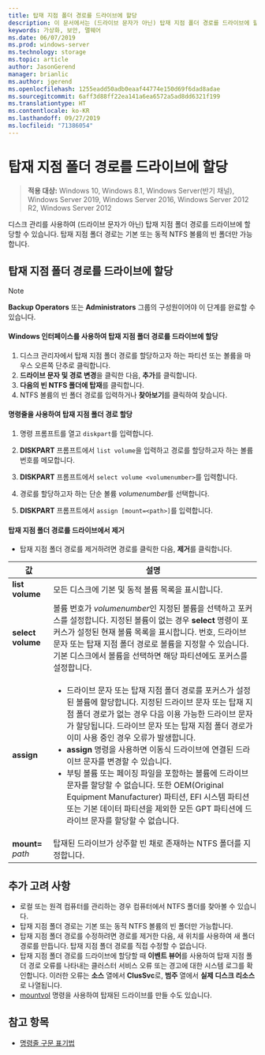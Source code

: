 ```yaml
---
title: 탑재 지점 폴더 경로를 드라이브에 할당
description: 이 문서에서는 (드라이브 문자가 아닌) 탑재 지점 폴더 경로를 드라이브에 할당하는 방법을 설명합니다.
keywords: 가상화, 보안, 맬웨어
ms.date: 06/07/2019
ms.prod: windows-server
ms.technology: storage
ms.topic: article
author: JasonGerend
manager: brianlic
ms.author: jgerend
ms.openlocfilehash: 1255eadd50adb0eaaf44774e150d69f6dad8adae
ms.sourcegitcommit: 6aff3d88ff22ea141a6ea6572a5ad8dd6321f199
ms.translationtype: HT
ms.contentlocale: ko-KR
ms.lasthandoff: 09/27/2019
ms.locfileid: "71386054"
---
```

# <a name="assign-a-mount-point-folder-path-to-a-drive"></a>탑재 지점 폴더 경로를 드라이브에 할당

> **적용 대상:** Windows 10, Windows 8.1, Windows Server(반기 채널), Windows Server 2019, Windows Server 2016, Windows Server 2012 R2, Windows Server 2012

디스크 관리를 사용하여 (드라이브 문자가 아닌) 탑재 지점 폴더 경로를 드라이브에 할당할 수 있습니다. 탑재 지점 폴더 경로는 기본 또는 동적 NTFS 볼륨의 빈 폴더만 가능합니다.

## <a name="assigning-a-mount-point-folder-path-to-a-drive"></a>탑재 지점 폴더 경로를 드라이브에 할당

> [!NOTE]
> **Backup Operators** 또는 **Administrators** 그룹의 구성원이어야 이 단계를 완료할 수 있습니다.

#### <a name="to-assign-a-mount-point-folder-path-to-a-drive-by-using-the-windows-interface"></a>Windows 인터페이스를 사용하여 탑재 지점 폴더 경로를 드라이브에 할당

1.  디스크 관리자에서 탑재 지점 폴더 경로를 할당하고자 하는 파티션 또는 볼륨을 마우스 오른쪽 단추로 클릭합니다. 
2. **드라이브 문자 및 경로 변경**을 클릭한 다음, **추가**를 클릭합니다. 
3. **다음의 빈 NTFS 폴더에 탑재**를 클릭합니다.
4. NTFS 볼륨의 빈 폴더 경로를 입력하거나 **찾아보기**를 클릭하여 찾습니다.

#### <a name="to-assign-a-mount-point-folder-path-to-a-drive-using-a-command-line"></a>명령줄을 사용하여 탑재 지점 폴더 경로 할당

1.  명령 프롬프트를 열고 `diskpart`를 입력합니다.

2.  **DISKPART** 프롬프트에서 `list volume`을 입력하고 경로를 할당하고자 하는 볼륨 번호를 메모합니다.

3.  **DISKPART** 프롬프트에서 `select volume <volumenumber>`를 입력합니다. 

4. 경로를 할당하고자 하는 단순 볼륨 *volumenumber*를 선택합니다.

5.  **DISKPART** 프롬프트에서 `assign [mount=<path>]`를 입력합니다.

#### <a name="to-remove-a-mount-point-folder-path-to-a-drive"></a>탑재 지점 폴더 경로를 드라이브에서 제거

-   탑재 지점 폴더 경로를 제거하려면 경로를 클릭한 다음, **제거**를 클릭합니다.

| 값 | 설명 |
| --- | --- |
| **list volume** | 모든 디스크에 기본 및 동적 볼륨 목록을 표시합니다. |
| **select volume**        | 볼륨 번호가 <em>volumenumber</em>인 지정된 볼륨을 선택하고 포커스를 설정합니다. 지정된 볼륨이 없는 경우 **select** 명령이 포커스가 설정된 현재 볼륨 목록을 표시합니다. 번호, 드라이브 문자 또는 탑재 지점 폴더 경로로 볼륨을 지정할 수 있습니다. 기본 디스크에서 볼륨을 선택하면 해당 파티션에도 포커스를 설정합니다.|
| **assign** | <ul><li> 드라이브 문자 또는 탑재 지점 폴더 경로를 포커스가 설정된 볼륨에 할당합니다. 지정된 드라이브 문자 또는 탑재 지점 폴더 경로가 없는 경우 다음 이용 가능한 드라이브 문자가 할당됩니다. 드라이브 문자 또는 탑재 지점 폴더 경로가 이미 사용 중인 경우 오류가 발생합니다.</li>  <li>**assign** 명령을 사용하면 이동식 드라이브에 연결된 드라이브 문자를 변경할 수 있습니다.</li> <li> 부팅 볼륨 또는 페이징 파일을 포함하는 볼륨에 드라이브 문자를 할당할 수 없습니다. 또한 OEM(Original Equipment Manufacturer) 파티션, EFI 시스템 파티션 또는 기본 데이터 파티션을 제외한 모든 GPT 파티션에 드라이브 문자를 할당할 수 없습니다.</li></ul> |
| **mount=** <em>path</em> | 탑재된 드라이브가 상주할 빈 채로 존재하는 NTFS 폴더를 지정합니다.  |

## <a name="additional-considerations"></a>추가 고려 사항

-   로컬 또는 원격 컴퓨터를 관리하는 경우 컴퓨터에서 NTFS 폴더를 찾아볼 수 있습니다.
-   탑재 지점 폴더 경로는 기본 또는 동적 NTFS 볼륨의 빈 폴더만 가능합니다.
-   탑재 지점 폴더 경로를 수정하려면 경로를 제거한 다음, 새 위치를 사용하여 새 폴더 경로를 만듭니다. 탑재 지점 폴더 경로를 직접 수정할 수 없습니다.
-   탑재 지점 폴더 경로를 드라이브에 할당할 때 **이벤트 뷰어**를 사용하여 탑재 지점 폴더 경로 오류를 나타내는 클러스터 서비스 오류 또는 경고에 대한 시스템 로그를 확인합니다. 이러한 오류는 **소스** 열에서 **ClusSvc**로, **범주** 열에서 **실제 디스크 리소스**로 나열됩니다.
-   [mountvol](https://go.microsoft.com/fwlink/?linkid=64111) 명령을 사용하여 탑재된 드라이브를 만들 수도 있습니다.

## <a name="see-also"></a>참고 항목
-   [명령줄 구문 표기법](https://technet.microsoft.com/library/cc742449(v=ws.11).aspx)


